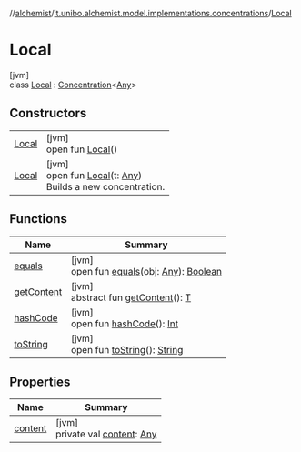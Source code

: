 //[alchemist](../../../index.md)/[it.unibo.alchemist.model.implementations.concentrations](../index.md)/[Local](index.md)

# Local

[jvm]\
class [Local](index.md) : [Concentration](../../it.unibo.alchemist.model.interfaces/-concentration/index.md)<[Any](https://kotlinlang.org/api/latest/jvm/stdlib/kotlin/-any/index.html)>

## Constructors

| | |
|---|---|
| [Local](-local.md) | [jvm]<br>open fun [Local](-local.md)() |
| [Local](-local.md) | [jvm]<br>open fun [Local](-local.md)(t: [Any](https://kotlinlang.org/api/latest/jvm/stdlib/kotlin/-any/index.html))<br>Builds a new concentration. |

## Functions

| Name | Summary |
|---|---|
| [equals](equals.md) | [jvm]<br>open fun [equals](equals.md)(obj: [Any](https://kotlinlang.org/api/latest/jvm/stdlib/kotlin/-any/index.html)): [Boolean](https://kotlinlang.org/api/latest/jvm/stdlib/kotlin/-boolean/index.html) |
| [getContent](../../it.unibo.alchemist.model.interfaces/-concentration/get-content.md) | [jvm]<br>abstract fun [getContent](../../it.unibo.alchemist.model.interfaces/-concentration/get-content.md)(): [T](../../it.unibo.alchemist.model.implementations.actions/-abstract-action/index.md) |
| [hashCode](hash-code.md) | [jvm]<br>open fun [hashCode](hash-code.md)(): [Int](https://kotlinlang.org/api/latest/jvm/stdlib/kotlin/-int/index.html) |
| [toString](to-string.md) | [jvm]<br>open fun [toString](to-string.md)(): [String](https://docs.oracle.com/javase/8/docs/api/java/lang/String.html) |

## Properties

| Name | Summary |
|---|---|
| [content](content.md) | [jvm]<br>private val [content](content.md): [Any](https://kotlinlang.org/api/latest/jvm/stdlib/kotlin/-any/index.html) |
